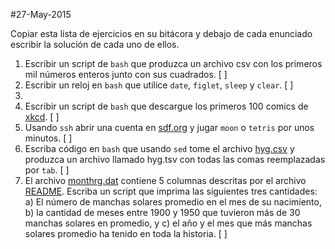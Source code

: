 #27-May-2015

Copiar esta lista de ejercicios en su bitácora y debajo de cada enunciado escribir la solución de cada uno de ellos. 

1. Escribir un script de `bash` que produzca un archivo csv con los primeros mil números enteros junto con sus cuadrados. [ ]
2. Escribir un reloj en `bash` que utilice `date`, `figlet`, `sleep` y `clear`. [ ]
3. 
3. Escribir un script de `bash` que descargue los primeros 100 comics de [xkcd](http://xkcd.com/). [ ]
4. Usando `ssh` abrir una cuenta en [sdf.org](http://www.sdf.org) y jugar `moon` o `tetris` por unos minutos. [ ]
5. Escriba código en `bash` que usando `sed` tome el archivo [hyg.csv](https://raw.githubusercontent.com/ComputoCienciasUniandes/HerramientasComputacionales/master/Lectures/2015-10/LaTeX/hipparcoscat/hyg.csv) y produzca un archivo llamado hyg.tsv con todas las comas reemplazadas por `tab`. [ ]
5. El archivo [monthrg.dat](https://raw.githubusercontent.com/ComputoCienciasUniandes/MetodosComputacionalesDatos/master/hands_on/solar/monthrg.dat) contiene 5 columnas descritas por el archivo [README](https://github.com/ComputoCienciasUniandes/MetodosComputacionalesDatos/blob/master/hands_on/solar/README). Escriba un script que imprima las siguientes tres cantidades: a) El número de manchas solares promedio en el mes de su nacimiento, b) la cantidad de meses entre 1900 y 1950 que tuvieron más de 30 manchas solares en promedio, y c) el año y el mes que más manchas solares promedio ha tenido en toda la historia. [ ]
